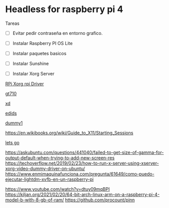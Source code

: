 # Headless for raspberry pi 4

Tareas
- [ ] Evitar pedir contraseña en entorno grafico.
- [ ] Instalar Raspberry PI OS Lite
- [ ] Instalar paquetes basicos
- [ ] Instalar Sunshine
- [ ] Instalar Xorg Server


[RPi Xorg rpi Driver](https://elinux.org/RPi_Xorg_rpi_Driver)

[gt710](https://gist.github.com/geerlingguy/9f1510ab028e68b712381520308db2af)


[xd](https://kodi.wiki/view/Archive:Creating_and_using_edid.bin_via_xorg.conf)


[edids](http://sources.buildroot.net/armbian-firmware/git/edid/)

[dummy1](https://www.reddit.com/r/cloudygamer/comments/12gp787/sunshine_how_to_always_assign_correct_output/)

https://en.wikibooks.org/wiki/Guide_to_X11/Starting_Sessions


[lets go](https://superuser.com/questions/1779799/xrandr-cant-open-display-trying-to-add-fake-display)


https://askubuntu.com/questions/441040/failed-to-get-size-of-gamma-for-output-default-when-trying-to-add-new-screen-res
https://techoverflow.net/2019/02/23/how-to-run-x-server-using-xserver-xorg-video-dummy-driver-on-ubuntu/
https://www.enmimaquinafunciona.com/pregunta/61649/como-puedo-ejecutar-lightdm-xvfb-en-un-raspberry-pi

https://www.youtube.com/watch?v=dtuy09mqBPI
https://kiljan.org/2021/02/20/64-bit-arch-linux-arm-on-a-raspberry-pi-4-model-b-with-8-gb-of-ram/
https://github.com/procount/pinn
